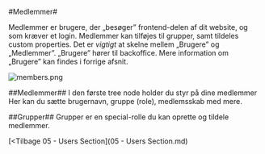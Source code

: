 #Medlemmer#

Medlemmer er brugere, der „besøger” frontend-delen af dit website, og som kræver et login.
Medlemmer kan tilføjes til grupper, samt tildeles custom properties.
Det er *vigtigt* at skelne mellem „Brugere” og „Medlemmer”.
„Brugere” hører til backoffice.
Mere information om „Brugere” kan findes i forrige afsnit.

![members.png](assets/members.png)

##Medlemmer##
I den første tree node holder du styr på dine medlemmer
Her kan du sætte brugernavn, gruppe (role), medlemsskab med mere.

##Grupper##
Grupper er en special-rolle du kan oprette og tildele medlemmer.


[<Tilbage 05 - Users Section](05 - Users Section.md)
